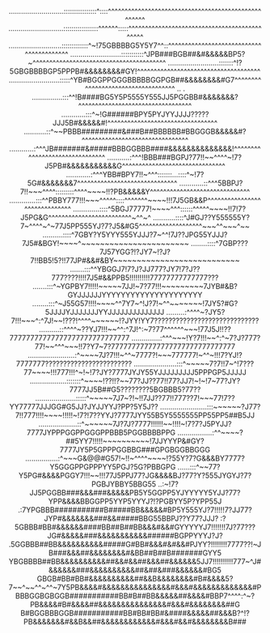 <div align="center">
 <prev>
...........................::::::::::::::::^::::^^^^^^^^^^^^^^^^^^^^^^^^^^^^^^^^^^^^^^^^^^^^^^^^^^^^
...........................:::::::::::::::::^^^^^^:::::^^^^^^^^^^^^^^^^^^^^^^^^^^^^^^^^^^^^^^^^^^^^^
..........................:::::::::::::^~!75GBBBBG5Y5Y7^^::^^^^^^^^^^^^^^^^^^^^^^^^^^^^^^^^^^^^^^^^^
.........................:::::::::::^JPB###BGB##&#&&&&&BP5?~^^^^^^^^^^^^^^^^^^^^^^^^^^^^^^^^^^^^^^^^
.........................:::::::^!?5GBGBBBBGP5PPPB#&&&&&&&&#GY!^^^^^^^^^^^^^^^^^^^^^^^^^^^^^^^^^^^^^
.........................:::::^YB#BGGPPGGGBBBBBGGPGB##&&&&&&&&#G7^^^^^^^^^^^^^^^^^^^^^^^^^^^^^^^^^^^
..     . ...............:::^^!B####BG5Y5P5555Y555JJ5PGGBB#&&&&&&&?^^^^^^^^^^^^^^^^^^^^^^^^^^^^^^^^^^
           ............:::^~!G######BPY5PYJYYJJJJ?????JJJ5B#&&&&&#!^^^^^^^^^^^^^^^^^^^^^^^^^^^^^^^^^
            ...........::^~~PBBB#########&###B##BBBBBB#BBGGGB&&&&&#?^^^^^^^^^^^^^^^^^^^^^^^^^^^^^^^^
           ............:^^^JB#######&#####BBBGGBBB####&&&&&&&&&&&&&&!^^^^^^^^^^^^^^^^^^^^^^^^^^^^^^^
           ...........:^^^!BBB###BGPJ?77!!~~^^^^~!7?J5PB#&&&&&&&&&&&G^^^^^^^^^^^^^^^^^^^^^^^^^^^^^^^
          ............:^^^YBB#BPY7!!~^^^:::::::...::::^~!7?5G#&&&&&&&7^^^^^^^^^^^^^^^^^^^^^^^^^^^^^^
         ............::^^^5BBPJ?7!!~~~^^^^:::::::::^^^^~~~~!!?PB&&&&&Y^^^^^^^^^^^^^^^^^^^^^^^^^^^^^^
        .............:::^^PBBY777!!!~~~^^^^^::::^^^^^^^~~~~!!!7J5GB&&P^^^^^^^^^^^^^^^^^^^^^^^^^^^^^^
        .............::::^5BGJ77777!~~~~^^^::::::^^^^^~~~~!!7!7?J5PG&G^^^^^^^^^^^^^^^^^^^^^^^^^~^^~^
          ...........::::^J#GJ??Y555555Y?7~^^^^~^~77J5PP555YJ?7?J5&#G5^^^^^^^^^^^^^^^^^^^~~~^^~~~^~~
           ..........::::^7GBY?Y5YYY555YJJJ?7~^^!7J??JPG55YJJJ?7J5#&BGY!~~~~^~~~~~~~~~~~~~~~~~~~~~~~
             ........::::^7GBP???7J57YGG?!?JY7~!?J?7!!BB5!5?!!77JP#&&#&BY~~~~~~~~~~~~~~~~~~~~~~~~~~~
              .......:::^^YBGGJ7!7?J?JJ777?JY7!7?J??777????!!!!7J5#&&PPB5!!!!!!!!!!77777777777777???
              .......:::^~YGPBY7!!!!!~~~~~7JJ!~7?77!!!~~~~~~~~~7JYB#&B?GYJJJJJJYYYYYYYYYYYYYYYYYYYYY
             ........:::^~J55G57!!!!~~~~^^7Y7~^!J?7!~^^~~~~~~~!7JY5?#G?5JJJJYJJJJJJJYYJJJJJJJJJJJJJJ
            .........:^^^^~?JY5?7!!!~~~^:^7J!~~!???!^^^^~~~~~~!?JYY!YY7?????????????????????????????
           ..........::^^^^~??YJ7!!!~~^^:^7J!^:~7?77^^^^^^~~~!77J5J!!??77777777777777777777777777777
        ..............:^^^~~~!Y?7!!!~~^:^~7?J?777?77!~~^^^~~~!!7?Y7~7?777777777777777777777777777777
.......................:^~~~~7J?7!!!~^^~7777?!~~~777777!~^^~!!!7?YJ!?7777777????????????????????????
.....................:::^~~~~~7?7!!7~^!7???77~~~~!!!777!!!^~!~!7?JY?7777JYJY55YJJJJJJJJJ5PPPGP5JJJJJ
..................:::::::^~~~~!??!!?~~77?JJ??77!!77?JJ7!~!~!7~77?JY?7777JJ5B##G5????????5BGBBB5?77??
....................:::::^~~~~~7J7~?!~!!7JJ??77!!777??7!~~~77!7??YY77777JJJGG#G5JJ?JYJJYYJ?PP?5Y5J??
.......................:::~~~~~~?J77?7!!777!!!!~~~~!!!!!~!7?!7??YYJ?7777JYY55B5Y5555555PP55PP5##B5JJ
     ...................::^~~~~~~7J?7J?7777!!!!!!~~!!!!~!7?7?J5PYJJ?7777JYPPPGGPPGGGPPBBB5PGGBBBBPPG
         .................:^^~~~~?##5YY7!!!!!~~~~~~~~~~!7JJYYYP&#GY?7777JY5P5GPPPGGBBG###GPGBGGBBGGG
            ................:^~~~G&@@#G57!~!!~^^^^~~~~!?55Y?7?G&&&BY7777?Y5GGGPPGPPPYY5PGJ?5G?PBBGPG
              ......:::^~~77?Y5PG#&&&&PGGY7!!!~~!!!77J5PPJ77?JG&&&&BJ?77?Y?555JYGYJ?7?PGBJYBBY5BBG55
       ..:~!7?JJ5PGGBB###&&&###&&&&&PB5Y5GGPP5YJYYYYY5YJJ?77?YPP&&&&BBGGPP5YYP5YYYJ?!?PGBYY5P?YPP55J
   .:7YPGBBB###########B#####BB&&&&&#BP5Y555YJ?7!!!!!7?JJ77?JYP#&&&&&&&###&&#####BBG55BBPJ??Y77?JJJ?
 :?5GBBB#BB#&&&&&&####BB##B##BB&&&#&&#GYYYYYJ7!!!!!!!7J?77???JG#&&&&&###&&&&&&&&&&&######BGPPYYYJ?J?
.5GGBBB##BB&&&&&&&&&&#####G#BB#&&&#&#&&#PJYY?!!!!!!!!7777??!~JB###&&&##&&&&&&&&#&BB##B##B#######GYY5
YBGBBBB##BB&&&&&&&&&&##&&#&&##&&&##&&&&&&5JJ7!!!!!!!!!!777~^J#&&&&&&###&&&&&&&&&&##&##&###&&&&&&#BG5
GBGB#BB#BB#&&&&&&&&&&##&&B&&&&&&&&#B#&&&&5?7~~^~~^^~^^~7Y5PB&&&&#&&&&&&&&&&&&&&&#&&&#&&&&&&&&&&&&&#P
BBBGGBGBGGB###########BB#B##BB&&&&&##&&&&#BBP7^^^^:^~?PB&&&&#B#&&&&##&&&&&&&&&&&&&&&#&&&#&&&&&&&&##G
B#BGGBBBGGB###########BB#BB#BB#&####&&&&&##&&&B?^!?PB&&&&&&&#&&B&&##&&&&&&&&&&&&#&&&#&&#&&&&&&&&B### </pre>
</div>


